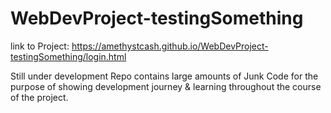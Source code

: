 # WebDevProject-testingSomething


link to Project:  https://amethystcash.github.io/WebDevProject-testingSomething/login.html



Still under development
  Repo contains large amounts of Junk Code for the purpose of showing development journey & learning throughout the course of the project.
